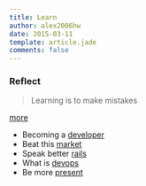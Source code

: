```yaml
---
title: Learn
author: alex2006hw
date: 2015-03-11
template: article.jade
comments: false
---
```


### Reflect

> Learning is to make mistakes

[more](/articles/learn/reflects)

- Becoming a [developer](/articles/learn/dev)
- Beat this [market](/articles/learn/stocks)
- Speak better [rails](/articles/learn/rails)
- What is [devops](/articles/learn/devops)
- Be more [present](/articles/learn/present)
